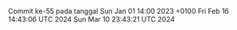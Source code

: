 Commit ke-55 pada tanggal Sun Jan 01 14:00 2023 +0100
Fri Feb 16 14:43:06 UTC 2024
Sun Mar 10 23:43:21 UTC 2024
